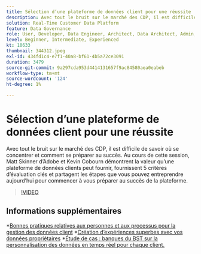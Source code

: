```yaml
---
title: Sélection d’une plateforme de données client pour une réussite
description: Avec tout le bruit sur le marché des CDP, il est difficile de savoir où se concentrer et comment se préparer au succès.
solution: Real-Time Customer Data Platform
feature: Data Governance
role: User, Developer, Data Engineer, Architect, Data Architect, Admin, Leader
level: Beginner, Intermediate, Experienced
kt: 10633
thumbnail: 344312.jpeg
exl-id: 434fd1c4-e7f1-40a8-bf61-4b5a72ce3091
duration: 3479
source-git-commit: 9a297cda953d4414131657f9ac84580aea0eabeb
workflow-type: tm+mt
source-wordcount: '124'
ht-degree: 1%

---
```


# Sélection d’une plateforme de données client pour une réussite

Avec tout le bruit sur le marché des CDP, il est difficile de savoir où se concentrer et comment se préparer au succès. Au cours de cette session, Matt Skinner d’Adobe et Kevin Cobourn démontrent la valeur qu’une plateforme de données clients peut fournir, fournissent 5 critères d’évaluation clés et partagent les étapes que vous pouvez entreprendre aujourd’hui pour commencer à vous préparer au succès de la plateforme.

>[!VIDEO](https://video.tv.adobe.com/v/344312/?quality=12&learn=on)

## Informations supplémentaires 

*[Bonnes pratiques relatives aux personnes et aux processus pour la gestion des données client](people-and-process.md)
*[Création d’expériences superbes avec vos données propriétaires](https://experienceleague.adobe.com/docs/events/customer-data-management-voices-recordings/industry/build-superb-experiences-with-your-first-party-data.html)
*[Étude de cas : banques du BST sur la personnalisation des données en temps réel pour chaque client.](https://business.adobe.com/customer-success-stories/tsb-case-study.html)
